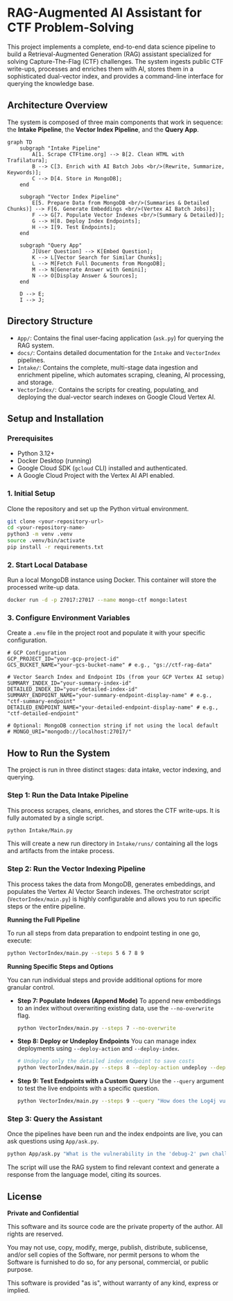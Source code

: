 # RAG-Augmented AI Assistant for CTF Problem-Solving

This project implements a complete, end-to-end data science pipeline to build a Retrieval-Augmented Generation (RAG) assistant specialized for solving Capture-The-Flag (CTF) challenges. The system ingests public CTF write-ups, processes and enriches them with AI, stores them in a sophisticated dual-vector index, and provides a command-line interface for querying the knowledge base.

## Architecture Overview

The system is composed of three main components that work in sequence: the **Intake Pipeline**, the **Vector Index Pipeline**, and the **Query App**.

```mermaid
graph TD
    subgraph "Intake Pipeline"
        A[1. Scrape CTFtime.org] --> B[2. Clean HTML with Trafilatura];
        B --> C[3. Enrich with AI Batch Jobs <br/>(Rewrite, Summarize, Keywords)];
        C --> D[4. Store in MongoDB];
    end

    subgraph "Vector Index Pipeline"
        E[5. Prepare Data from MongoDB <br/>(Summaries & Detailed Chunks)] --> F[6. Generate Embeddings <br/>(Vertex AI Batch Jobs)];
        F --> G[7. Populate Vector Indexes <br/>(Summary & Detailed)];
        G --> H[8. Deploy Index Endpoints];
        H --> I[9. Test Endpoints];
    end

    subgraph "Query App"
        J[User Question] --> K[Embed Question];
        K --> L[Vector Search for Similar Chunks];
        L --> M[Fetch Full Documents from MongoDB];
        M --> N[Generate Answer with Gemini];
        N --> O[Display Answer & Sources];
    end

    D --> E;
    I --> J;

```

## Directory Structure

-   `App/`: Contains the final user-facing application (`ask.py`) for querying the RAG system.
-   `docs/`: Contains detailed documentation for the `Intake` and `VectorIndex` pipelines.
-   `Intake/`: Contains the complete, multi-stage data ingestion and enrichment pipeline, which automates scraping, cleaning, AI processing, and storage.
-   `VectorIndex/`: Contains the scripts for creating, populating, and deploying the dual-vector search indexes on Google Cloud Vertex AI.

## Setup and Installation

### Prerequisites

*   Python 3.12+
*   Docker Desktop (running)
*   Google Cloud SDK (`gcloud` CLI) installed and authenticated.
*   A Google Cloud Project with the Vertex AI API enabled.

### 1. Initial Setup

Clone the repository and set up the Python virtual environment.

```bash
git clone <your-repository-url>
cd <your-repository-name>
python3 -m venv .venv
source .venv/bin/activate
pip install -r requirements.txt
```

### 2. Start Local Database

Run a local MongoDB instance using Docker. This container will store the processed write-up data.

```bash
docker run -d -p 27017:27017 --name mongo-ctf mongo:latest
```

### 3. Configure Environment Variables

Create a `.env` file in the project root and populate it with your specific configuration.

```env
# GCP Configuration
GCP_PROJECT_ID="your-gcp-project-id"
GCS_BUCKET_NAME="your-gcs-bucket-name" # e.g., "gs://ctf-rag-data"

# Vector Search Index and Endpoint IDs (from your GCP Vertex AI setup)
SUMMARY_INDEX_ID="your-summary-index-id"
DETAILED_INDEX_ID="your-detailed-index-id"
SUMMARY_ENDPOINT_NAME="your-summary-endpoint-display-name" # e.g., "ctf-summary-endpoint"
DETAILED_ENDPOINT_NAME="your-detailed-endpoint-display-name" # e.g., "ctf-detailed-endpoint"

# Optional: MongoDB connection string if not using the local default
# MONGO_URI="mongodb://localhost:27017/"
```

## How to Run the System

The project is run in three distinct stages: data intake, vector indexing, and querying.

### Step 1: Run the Data Intake Pipeline

This process scrapes, cleans, enriches, and stores the CTF write-ups. It is fully automated by a single script.

```bash
python Intake/Main.py
```

This will create a new run directory in `Intake/runs/` containing all the logs and artifacts from the intake process.

### Step 2: Run the Vector Indexing Pipeline

This process takes the data from MongoDB, generates embeddings, and populates the Vertex AI Vector Search indexes. The orchestrator script (`VectorIndex/main.py`) is highly configurable and allows you to run specific steps or the entire pipeline.

**Running the Full Pipeline**

To run all steps from data preparation to endpoint testing in one go, execute:

```bash
python VectorIndex/main.py --steps 5 6 7 8 9
```

**Running Specific Steps and Options**

You can run individual steps and provide additional options for more granular control.

*   **Step 7: Populate Indexes (Append Mode)**
    To append new embeddings to an index without overwriting existing data, use the `--no-overwrite` flag.
    ```bash
    python VectorIndex/main.py --steps 7 --no-overwrite
    ```

*   **Step 8: Deploy or Undeploy Endpoints**
    You can manage index deployments using `--deploy-action` and `--deploy-index`.
    ```bash
    # Undeploy only the detailed index endpoint to save costs
    python VectorIndex/main.py --steps 8 --deploy-action undeploy --deploy-index detailed
    ```

*   **Step 9: Test Endpoints with a Custom Query**
    Use the `--query` argument to test the live endpoints with a specific question.
    ```bash
    python VectorIndex/main.py --steps 9 --query "How does the Log4j vulnerability work?"
    ```

### Step 3: Query the Assistant

Once the pipelines have been run and the index endpoints are live, you can ask questions using `App/ask.py`.

```bash
python App/ask.py "What is the vulnerability in the 'debug-2' pwn challenge?"
```

The script will use the RAG system to find relevant context and generate a response from the language model, citing its sources.

## License

**Private and Confidential**

This software and its source code are the private property of the author. All rights are reserved.

You may not use, copy, modify, merge, publish, distribute, sublicense, and/or sell copies of the Software, nor permit persons to whom the Software is furnished to do so, for any personal, commercial, or public purpose.

This software is provided "as is", without warranty of any kind, express or implied. 